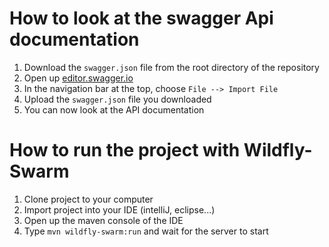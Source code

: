 # How to look at the swagger Api documentation

1. Download the `swagger.json` file from the root directory of the repository
1. Open up [editor.swagger.io](https://editor.swagger.io)
1. In the navigation bar at the top, choose `File --> Import File`
1. Upload the `swagger.json` file you downloaded
1. You can now look at the API documentation

# How to run the project with Wildfly-Swarm

1. Clone project to your computer
1. Import project into your IDE (intelliJ, eclipse...)
1. Open up the maven console of the IDE
1. Type `mvn wildfly-swarm:run` and wait for the server to start





